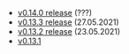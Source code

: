 * [v0.14.0 release](/news/v0-14-0) (???)
* [v0.13.3 release](/news/v0-13-3) (27.05.2021)
* [v0.13.2 release](/news/v0-13-2) (23.05.2021)
* [v0.13.1](/news/v0-13-1)
